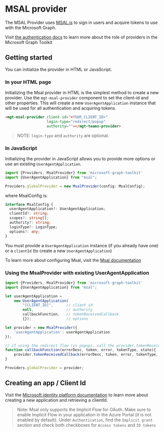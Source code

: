 # MSAL provider

The MSAL Provider uses [MSAL.js](https://github.com/AzureAD/microsoft-authentication-library-for-js) to sign in users and acquire tokens to use with the Microsoft Graph. 

Visit [the authentication docs](../providers.md) to learn more about the role of providers in the Microsoft Graph Toolkit

## Getting started

You can initialize the provider in HTML or JavaScript.

### In your HTML page
Initializing the Msal provider in HTML is the simplest method to create a new provider. Use the `mgt-msal-provider` component to set the client-id and other properties. This will create a new `UserAgentApplication` instance that will be used for all authentication and acquiring tokens.

```html
<mgt-msal-provider client-id="<YOUR_CLIENT_ID>"
                   login-type="redirect/popup"
                   authority=""></mgt-teams-provider>
```
>NOTE: `login-type` and `authority` are optional.

### In JavaScript

Initializing the provider in JavaScript allows you to provide more options or use an existing `UserAgentApplication`.

```ts
import {Providers, MsalProvider} from 'microsoft-graph-toolkit'
import {UserAgentApplication} from "msal";

Providers.globalProvider = new MsalProvider(config: MsalConfig);
```

where MsalConfig is:

```ts
interface MsalConfig {
  userAgentApplication?: UserAgentApplication;
  clientId?: string;
  scopes?: string[];
  authority?: string;
  loginType?: LoginType;
  options?: any;
}
```

You must provide a `UserAgentApplication` instance (if you already have one) or a `clientId` (to create a new `UserAgentApplication`)

To learn more about configuring Msal, visit the [Msal documentation](https://github.com/AzureAD/microsoft-authentication-library-for-js/wiki/MSAL-basics)

### Using the MsalProvider with existing UserAgentApplication

```js
import {Providers, MsalProvider} from 'microsoft-graph-toolkit'
import {UserAgentApplication} from "msal";

let userAgentApplication = 
    new UserAgentApplication(
        "[CLIENT_ID]",      // client id
        null,               // authority
        callbackFunction,   // tokenReceivedCallback
        {});                // options

let provider = new MsalProvider({
    'userAgentApplication': userAgentApplication
});

// if using the redirect flow (vs popup), call the provider.tokenReceivedCallback function in your callback
function callbackFunction(errorDesc, token, error, tokenType, state){
    provider.tokenReceivedCallback(errorDesc, token, error, tokenType, state);
}

Providers.globalProvider = provider;
```

## Creating an app / Client Id

Visit the [Microsoft identity platform documentation](https://docs.microsoft.com/en-us/azure/active-directory/develop/quickstart-register-app) to learn more about creating a new application and retrieving a clientId.

>Note: Msal only supports the Implicit Flow for OAuth. Make sure to enable Implicit Flow in your application in the Azure Portal (it is not enabled by default). Under `Authentication`, find the `Implicit grant` section and check both checkboxes for `Access tokens` and `ID tokens`
